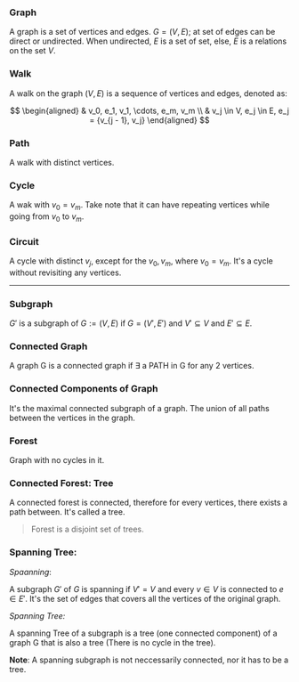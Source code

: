 ### **Graph**

A graph is a set of vertices and edges. $G = (V, E)$; at set of edges can be direct or undirected. When undirected, $E$ is a set of set, else, $E$ is a relations on the set $V$. 

### **Walk**

A walk on the graph $(V, E)$ is a sequence of vertices and edges, denoted as: 

$$
\begin{aligned}
    & v_0, e_1, v_1, \cdots, e_m, v_m
    \\
    & v_j \in V, e_j \in E, e_j = {v_{j - 1}, v_j}
\end{aligned}
$$

### **Path**

A walk with distinct vertices. 


### **Cycle**
A wak with $v_0 = v_m$. Take note that it can have repeating vertices while going from $v_0$ to $v_m$. 

### **Circuit**

A cycle with distinct $v_j$, except for the $v_0, v_m$, where $v_0 = v_m$. It's a cycle without revisiting any vertices. 

--- 

### **Subgraph**

$G'$ is a subgraph of $G:=(V, E)$ if $G = (V', E')$ and $V'\subseteq V$ and $E'\subseteq E$. 


### **Connected Graph**

A graph G is a connected graph if $\exists$ a PATH in G for any 2 vertices. 

### **Connected Components of Graph**

It's the maximal connected subgraph of a graph. The union of all paths between the vertices in the graph.  

### **Forest**

Graph with no cycles in it. 

### **Connected Forest: Tree**

A connected forest is connected, therefore for every vertices, there exists a path between. It's called a tree. 

> Forest is a disjoint set of trees. 

### **Spanning Tree:**

*Spaanning*:

A subgraph $G'$ of $G$ is spanning if $V' = V$ and every $v\in V$ is connected to $e\in E'$. It's the set of edges that covers all the vertices of the original graph. 

*Spanning Tree:*

A spanning Tree of a subgraph is a tree (one connected component) of a graph G that is also a tree (There is no cycle in the tree). 

**Note**: A spanning subgraph is not neccessarily connected, nor it has to be a tree. 


